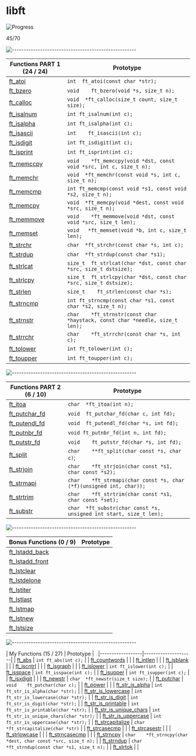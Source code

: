 # libft

![Progress](https://progress-bar.dev/62/?scale=100&width=800&color=babaca&suffix=%)

45/70


![-----------------------------------------------------](https://raw.githubusercontent.com/andreasbm/readme/master/assets/lines/rainbow.png)


| Functions PART 1 (24 / 24)   | Prototype        |
|------------------|---------------------|
| [ft_atoi](srcs/ft_atoi.c) | `int	ft_atoi(const char *str);` |
|  [ft_bzero](srcs/ft_bzero.c)   | `void	ft_bzero(void *s, size_t n);` |
|   [ft_calloc](srcs/ft_calloc.c)  | `void	*ft_calloc(size_t count, size_t size);` |
|   [ft_isalnum](srcs/ft_isalnum.c)  | `int	ft_isalnum(int c);` |
|   [ft_isalpha](srcs/ft_isalpha.c)  | `int	ft_isalpha(int c);` |
|  [ft_isascii](srcs/ft_isascii.c)    | `int	ft_isascii(int c);` |
|    [ft_isdigit](srcs/ft_isdigit.c) | `int	ft_isdigit(int c);` |
|  [ft_isprint](srcs/ft_isprint.c)   | `int	ft_isprint(int c);` |
|   [ft_memccpy](srcs/ft_memccpy.c)  | `void	*ft_memccpy(void *dst, const void *src, int c, size_t n);` |
|  [ft_memchr](srcs/ft_memchr.c)   | `void	*ft_memchr(const void *s, int c, size_t n);` |
|  [ft_memcmp](srcs/ft_memcmp.c)   | `int ft_memcmp(const void *s1, const void *s2, size_t n);` |
|   [ft_memcpy](srcs/ft_memcpy.c)  | `void	*ft_memcpy(void *dest, const void *src, size_t n);` |
|  [ft_memmove](srcs/ft_memmove.c)   | `void	*ft_memmove(void *dst, const void *src, size_t len);` |
| [ft_memset](srcs/ft_memset.c)    |`void	*ft_memset(void *b, int c, size_t len);` |
|   [ft_strchr](srcs/ft_strchr.c)  | `char	*ft_strchr(const char *s, int c);` |
|   [ft_strdup](srcs/ft_strdup.c)  | `char	*ft_strdup(const char *s1);` |
|   [ft_strlcat](srcs/ft_strlcat.c)  | `size_t	ft_strlcat(char *dst, const char *src, size_t dstsize);` |
|   [ft_strlcpy](srcs/ft_strlcpy.c)  | `size_t	ft_strlcpy(char *dst, const char *src, size_t dstsize);` |
|  [ft_strlen](srcs/ft_strlen.c)   | `size_t	ft_strlen(const char *s);` |
|   [ft_strncmp](srcs/ft_strncmp.c)  | `int	ft_strncmp(const char *s1, const char *s2, size_t n);` |
|   [ft_strnstr](srcs/ft_strnstr.c)  | `char	*ft_strnstr(const char *haystack, const char *needle, size_t len);` |
|   [ft_strrchr](srcs/ft_strrchr.c)  | `char	*ft_strrchr(const char *s, int c);` |
|   [ft_tolower](srcs/ft_tolower.c)  | `int	ft_tolower(int c);` |
|   [ft_toupper](srcs/ft_toupper.c)  | `int	ft_toupper(int c);` |


![-----------------------------------------------------](https://raw.githubusercontent.com/andreasbm/readme/master/assets/lines/rainbow.png)


| Functions PART 2 (6 / 10)    | Prototype        |
|------------------|---------------------|
|   [ft_itoa](srcs/ft_itoa.c)  | `char	*ft_itoa(int n);` |
|    [ft_putchar_fd](srcs/ft_putchar_fd.c) | `void	ft_putchar_fd(char c, int fd);` |
|   [ft_putendl_fd](srcs/ft_putendl_fd.c)  | `void	ft_putendl_fd(char *s, int fd);` |
|   [ft_putnbr_fd](srcs/ft_putnbr_fd.c) | `void	ft_putnbr_fd(int n, int fd);` |
|   [ft_putstr_fd](srcs/ft_putstr_fd.c)  | `void	ft_putstr_fd(char *s, int fd);` |
|   [ft_split](srcs/ft_split.c)  | `char	**ft_split(char const *s, char c)`; |
|   [ft_strjoin](srcs/ft_strjoin.c)  | `char	*ft_strjoin(char const *s1, char const *s2);` |
|    [ft_strmapi](srcs/ft_strmapi.c) | `char	*ft_strmapi(char const *s, char (*f)(unsigned int, char));` |
|   [ft_strtrim](srcs/ft_strtrim.c)  | `char	*ft_strtrim(char const *s1, char const *set);` |
|   [ft_substr](srcs/ft_substr.c)  | `char	*ft_substr(char const *s, unsigned int start, size_t len);` |


![-----------------------------------------------------](https://raw.githubusercontent.com/andreasbm/readme/master/assets/lines/rainbow.png)


| Bonus Functions (0 / 9)    | Prototype        |
|------------------|---------------------|
|   [ft_lstadd_back](srcs/ft_lstadd_back.c)  |  |
|   [ft_lstadd_front](srcs/ft_lstadd_front.c)  |  |
|   [ft_lstclear](srcs/ft_lstclear.c)  |  |
|   [ft_lstdelone](srcs/ft_lstdelone.c)  |  |
|   [ft_lstiter](srcs/ft_lstiter.c)  |  |
|   [ft_lstlast](srcs/ft_lstlast.c)  |  |
|   [ft_lstmap](srcs/ft_lstmap.c)  |  |
|   [ft_lstnew](srcs/ft_lstnew.c)  |  |
|   [ft_lstsize](srcs/ft_lstsize.c)  |  |


![-----------------------------------------------------](https://raw.githubusercontent.com/andreasbm/readme/master/assets/lines/rainbow.png)


| My Functions (15 / 27)    | Prototype        |    
|------------------|---------------------|
|   [ft_abs](srcs/ft_abs.c)  | `int	ft_abs(int c);` |
|   [ft_countwords](srcs/ft_countwords.c)  |  |
|   [ft_intlen](srcs/ft_intlen.c)  |  |
|   [ft_isblank](srcs/ft_isblank.c)  |  |
|   [ft_iscntrl](srcs/ft_iscntrl.c)  |  |
|   [ft_isgraph](srcs/ft_isgraph.c)  |  |
|   [ft_islower](srcs/ft_islower.c)  | `int	ft_islower(int c);` |
|   [ft_isspace](srcs/ft_isspace.c)  | `int	ft_isspace(int c);` |
|   [ft_isupper](srcs/ft_isupper.c)  | `int	ft_isupper(int c);` |
|   [ft_isxdigit](srcs/ft_isxdigit.c)  |  |
|   [ft_newstr](srcs/ft_newstr.c)  | `char	*ft_newstr(size_t size);` |
|   [ft_putchar](srcs/ft_putchar.c)  | `void	ft_putchar(char c);` |
|   [ft_power](srcs/ft_power.c)  |  |
|   [ft_str_is_alpha](srcs/ft_str_is_alpha.c)  | `int	ft_str_is_alpha(char *str);` |
|   [ft_str_is_lowercase](srcs/ft_str_is_lowercase.c)  | `int	ft_str_is_lowercase(char *str);` |
|   [ft_str_is_digit](srcs/ft_str_is_digit.c)  | `int	ft_str_is_digit(char *str);` |
|   [ft_str_is_printable](srcs/ft_str_is_printable.c)  | `int	ft_str_is_printable(char *str);` |
|   [ft_str_is_unique_chars](srcs/ft_str_is_unique_chars.c)  | `int	ft_str_is_unique_chars(char *str);` |
|   [ft_str_is_uppercase](srcs/ft_str_is_uppercase.c)  | `int	ft_str_is_uppercase(char *str);` |
|   [ft_strcapitalize](srcs/ft_strcapitalize.c)  | `char	*ft_strcapitalize(char *str)` |
|   [ft_strcasecmp](srcs/ft_strcasecmp.c)  |  |
|   [ft_strcasestr](srcs/ft_strcasestr.c)  |  |
|   [ft_strlowcase](srcs/ft_strlowcase.c)  |  |
|   [ft_strncasecmp](srcs/ft_strncasecmp.c)  |  |
|   [ft_strncpy](srcs/ft_strncpy.c)  | `char	*ft_strncpy(char *dest, char const *src, size_t n);` |
|   [ft_strndup](srcs/ft_strndup.c)  | `char	*ft_strndup(const char *s1, size_t n);` |
|   [ft_strtok](srcs/ft_strtok.c)  |  |
